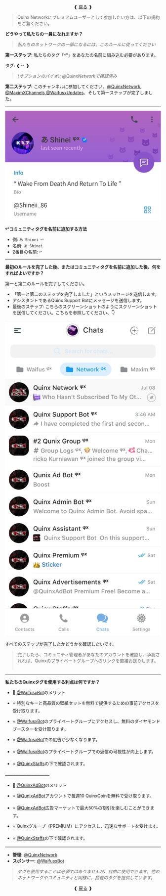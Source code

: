 <div align="center">
  
❰ <a href="https://github.com/QunixNetwork/Premium">戻る</a> ❱

 </div>
 
> Quinx Networkにプレミアムユーザーとして参加したい方は、以下の規約をご覧ください。

**どうやって私たちの一員になれますか？**
> _私たちのネットワークの一部になるには、このルールに従ってください_

**第一ステップ:** 私たちのタグ「ᵠˣ」をあなたの名前に組み込む必要があります。

タグ: ❰ `ᵠˣ` ❱
> _(オプションのバイオ): @QuinxNetworkで確認済み_

**第二ステップ:** このチャンネルに参加してください、[@QuinxNetwork](https://telegram.me/addlist/dHD8PJt23bg0MGVl), [@MaximXChannels](https://telegram.me/addlist/q-UsVBF3Fs5lMmVl),[@WaifusxUpdates](https://telegram.me/WaifusxUpdates)、そして第一ステップが完了しました。
ㅤ

---

[![1](https://github.com/QunixNetwork/.github/blob/main/rs/1.jpg)](https://github.com/QunixNetwork)


**ᵠˣコミュニティタグを名前に追加する方法**

- 例: `あ Shinei ᵠˣ`
- 名前: `あ Shinei`
- 2番目の名前: `ᵠˣ`
ㅤ

---

**最初のルールを完了した後、またはコミュニティタグを名前に追加した後、何をすればよいですか？**

第一と第二のルールを完了してください。
- 「第一と第二のステップを完了しました」というメッセージを送信します。
- アシスタントであるQuinx Support Botにメッセージを送信します。
- 最後のステップ: こちらのスクリーンショットのようにスクリーンショットを送信してください。こちらを参照してください、👇

[![See](https://github.com/QunixNetwork/.github/blob/main/rs/Screenshot.jpg)](https://github.com/QunixNetwork/Premium)

すべてのステップが完了したかどうかを確認したいです。

> 完了したら、コミュニティ管理者があなたのアカウントを確認し、承認されれば、Quinxのプライベートグループへのリンクを直接お送りします。
ㅤ
---

**私たちのQuinxタグを使用する利点は何ですか？**
- 🌟 [@WaifusxBot](https://telegram.me/WaifusxBot)のメリット

- ⭐ 特別なキーと高品質の壁紙セットを無料で提供するための事前アクセスを受け取ります。
- ⭐ [@WaifusxBot](https://telegram.me/WaifusxBot)のプライベートグループにアクセスし、無料のダイヤモンドブースターを受け取ります。
- ⭐ [@WaifusxBot](https://telegram.me/WaifusxBot)での広告が少なくなります。
- ⭐ [@WaifusxBot](https://telegram.me/WaifusxBot)のプライベートグループでの返信の可視性が向上します。
- ⭐ [@QuinxStaffs](https://telegram.me/QuinxStaffs)の下で確認されます。

━━━━━━━━━━━━━━━━━

- 🌟 [@QuinxAdBot](https://telegram.me/QuinxAdBot)のメリット

- ⭐ [@QunixAdBot](https://telegram.me/QuinxAdBot)アカウントで毎週10 QuinxCoinを無料で受け取ります。
- ⭐ [@QuinxAdBot](https://telegram.me/QuinxAdBot)広告マーケットで最大50%の割引を楽しむことができます。
- ⭐ Quinxグループ（PREMIUM）にアクセスし、迅速なサポートを受けます。
- ⭐ [@QuinxStaffs](https://telegram.me/QuinxStaffs)の下で確認されます。


---

- **管理:** [@QuinxNetwork](https://telegram.me/QuinxNetwork)
- **スポンサー:** [@WaifusxBot](https://telegram.me/WaifusxBot)

> _タグを使用することは必須ではありませんが、自由に使用できます。他のネットワークやコミュニティと同様に、独自のタグを提供しています。_

<div align="center">
  
❰ <a href="https://github.com/QunixNetwork/Premium">戻る</a> ❱

 </div>
